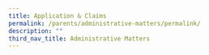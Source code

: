 ```yaml
---
title: Application & Claims
permalink: /parents/administrative-matters/permalink/
description: ""
third_nav_title: Administrative Matters
---
```

